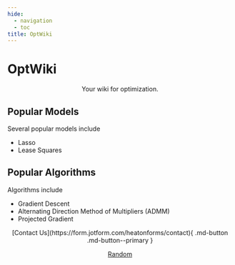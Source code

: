 ```yaml
---
hide:
  - navigation
  - toc
title: OptWiki
---
```



# OptWiki

<center>
    Your wiki for optimization.
</center>

## Popular Models

Several popular models include

- Lasso
- Lease Squares

## Popular Algorithms

Algorithms include

- Gradient Descent
- Alternating Direction Method of Multipliers (ADMM)
- Projected Gradient

<center>
  [Contact Us](https://form.jotform.com/heatonforms/contact){ .md-button .md-button--primary }
  
  <script>
    var sites = [
        'http://www.google.com',
        'http://www.stackoverflow.com',
        'http://www.youtube.com'
    ];
  
    function randomSite() {
        var i = parseInt(Math.random() * sites.length);
        location.href = sites[i];
    }
  </script>
  <a href="#" onclick="randomSite();">Random</a>
</center>
